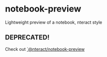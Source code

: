 # notebook-preview

Lightweight preview of a notebook, nteract style

## DEPRECATED!

Check out [`@nteract/notebook-preview](https://github.com/nteract/nteract/tree/master/packages/notebook-preview)
